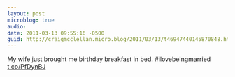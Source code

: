 ```yaml
---
layout: post
microblog: true
audio: 
date: 2011-03-13 09:55:16 -0500
guid: http://craigmcclellan.micro.blog/2011/03/13/t46947440145870848.html
---
```

My wife just brought me birthday breakfast in bed. #ilovebeingmarried [t.co/PfDynBJ](http://t.co/PfDynBJ)
